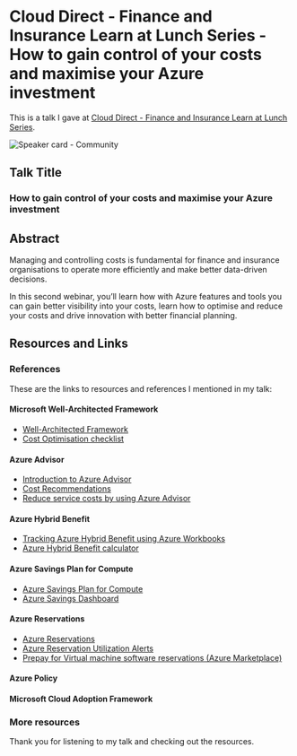 # Cloud Direct - Finance and Insurance Learn at Lunch Series - How to gain control of your costs and maximise your Azure investment

This is a talk I gave at [Cloud Direct - Finance and Insurance Learn at Lunch Series]([https://app.checkin.no/event/57096/community-tuesday](https://www.clouddirect.net/fsi-learn-at-lunch-series/)).

![Speaker card - Community]()

## Talk Title

### How to gain control of your costs and maximise your Azure investment

## Abstract

Managing and controlling costs is fundamental for finance and insurance organisations to operate more efficiently and make better data-driven decisions.

In this second webinar, you’ll learn how with Azure features and tools you can gain better visibility into your costs, learn how to optimise and reduce your costs and drive innovation with better financial planning.

## Resources and Links

### References

These are the links to resources and references I mentioned in my talk:

#### Microsoft Well-Architected Framework
- [Well-Architected Framework](https://learn.microsoft.com/azure/well-architected/)
- [Cost Optimisation checklist](https://learn.microsoft.com/azure/well-architected/cost/optimize-checklist)
#### Azure Advisor
- [Introduction to Azure Advisor](https://learn.microsoft.com/azure/advisor/advisor-overview)
- [Cost Recommendations](https://learn.microsoft.com/azure/advisor/advisor-reference-cost-recommendations)
- [Reduce service costs by using Azure Advisor](https://learn.microsoft.com/en-us/azure/advisor/advisor-cost-recommendations)
#### Azure Hybrid Benefit
- [Tracking Azure Hybrid Benefit using Azure Workbooks](https://techcommunity.microsoft.com/t5/healthcare-and-life-sciences/tracking-azure-hybrid-benefit-using-azure-workbooks/ba-p/3798857)
- [Azure Hybrid Benefit calculator](https://azure.microsoft.com/pricing/hybrid-benefit/#calculator)
#### Azure Savings Plan for Compute
- [Azure Savings Plan for Compute](https://azure.microsoft.com/pricing/offers/savings-plan-compute/)
- [Azure Savings Dashboard](https://techcommunity.microsoft.com/t5/core-infrastructure-and-security/azure-savings-dashboard/ba-p/3816131)
#### Azure Reservations
- [Azure Reservations](https://azure.microsoft.com/reservations/)
- [Azure Reservation Utilization Alerts](https://learn.microsoft.com/azure/cost-management-billing/costs/reservation-utilization-alerts)
- [Prepay for Virtual machine software reservations (Azure Marketplace)](https://learn.microsoft.com/azure/cost-management-billing/reservations/buy-vm-software-reservation)
#### Azure Policy
#### Microsoft Cloud Adoption Framework


### More resources

Thank you for listening to my talk and checking out the resources.
